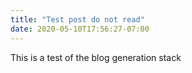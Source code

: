 ```yaml
---
title: "Test post do not read"
date: 2020-05-10T17:56:27-07:00
---
```


This is a test of the blog generation stack
